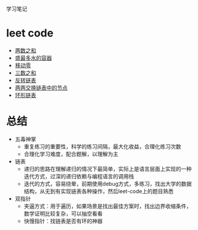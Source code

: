 学习笔记

# leet code
 - [两数之和](https://github.com/TIEDPAG/leetcode-go/tree/master/t1/t1.go)
 - [盛最多水的容器](https://github.com/TIEDPAG/leetcode-go/tree/master/t11/t11.go)
 - [移动零](https://github.com/TIEDPAG/leetcode-go/tree/master/t283/t283.go)
 - [三数之和](https://github.com/TIEDPAG/leetcode-go/tree/master/t15/t15.go)
 - [反转链表](https://github.com/TIEDPAG/leetcode-go/tree/master/t206/t206.go)
 - [两两交换链表中的节点](https://github.com/TIEDPAG/leetcode-go/tree/master/t24/t24.go)
 - [环形链表](https://github.com/TIEDPAG/leetcode-go/tree/master/t141/t141.go)

 # 总结
 - 五毒神掌
   - 重复练习的重要性，科学的练习间隔，最大化收益，合理化练习次数
   - 合理化学习难度，配合题解，以理解为主
 - 链表
   - 递归的思路在理解递归的情况下最简单，实际上是语言层面上实现的一种迭代方式，过深的递归依赖与编程语言的调用栈
   - 迭代的方式，容易绕晕，前期使用debug方式，多练习，找出大学的数据结构，从无到有实现链表各种操作，然后leet-code上的题目熟悉
 - 双指针
   - 夹逼方式：用于遍历，如果场景是找出最佳方案时，找出边界收缩条件，数学证明比较复杂，可以抽空看看
   - 快慢指针：找链表是否有环的神器
   